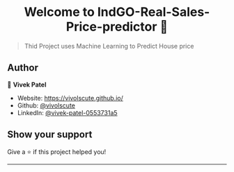 <h1 align="center">Welcome to IndGO-Real-Sales-Price-predictor 👋</h1>
<p>
</p>

> Thid Project uses Machine Learning to Predict House price

## Author

👤 **Vivek Patel**

* Website: https://vivolscute.github.io/
* Github: [@vivolscute](https://github.com/vivolscute)
* LinkedIn: [@vivek-patel-0553731a5](https://linkedin.com/in/vivek-patel-0553731a5)

## Show your support

Give a ⭐️ if this project helped you!

***
